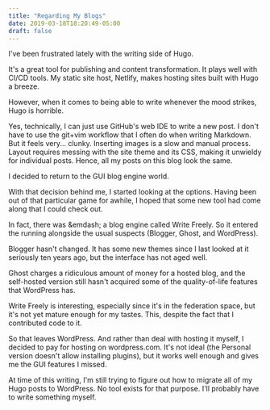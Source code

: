 ```yaml
---
title: "Regarding My Blogs"
date: 2019-03-18T18:20:49-05:00
draft: false
---
```

I've been frustrated lately with the writing side of Hugo.

It's a great tool for publishing and content transformation. It plays
well with CI/CD tools. My static site host, Netlify, makes hosting sites
built with Hugo a breeze.

However, when it comes to being able to write whenever the mood strikes,
Hugo is horrible.

Yes, technically, I can just use GitHub's web IDE to write a new post. I
don't have to use the git+vim workflow that I often do when writing Markdown.
But it feels very... clunky. Inserting images is a slow and manual process.
Layout requires messing with the site theme and its CSS, making it unwieldy
for individual posts. Hence, all my posts on this blog look the same.

I decided to return to the GUI blog engine world.

With that decision behind me, I started looking at the options. Having been
out of that particular game for awhile, I hoped that some new tool had come
along that I could check out.

In fact, there was &emdash; a blog engine called Write Freely. So it entered
the running alongside the usual suspects (Blogger, Ghost, and WordPress).

Blogger hasn't changed. It has some new themes since I last looked at it
seriously ten years ago, but the interface has not aged well.

Ghost charges a ridiculous amount of money for a hosted blog, and the self-hosted
version still hasn't acquired some of the quality-of-life features that
WordPress has.

Write Freely is interesting, especially since it's in the federation space, but
it's not yet mature enough for my tastes. This, despite the fact that I contributed
code to it.

So that leaves WordPress. And rather than deal with hosting it myself, I decided
to pay for hosting on wordpress.com. It's not ideal (the Personal version doesn't
allow installing plugins), but it works well enough and gives me the GUI features
I missed.

At time of this writing, I'm still trying to figure out how to migrate all of my Hugo
posts to WordPress. No tool exists for that purpose. I'll probably have to write
something myself.

